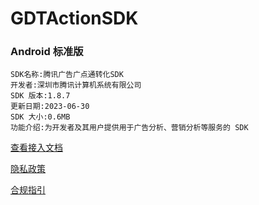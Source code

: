 # GDTActionSDK
### Android 标准版

```
SDK名称:腾讯广告广点通转化SDK
开发者:深圳市腾讯计算机系统有限公司
SDK 版本:1.8.7
更新日期:2023-06-30
SDK 大小:0.6MB
功能介绍:为开发者及其用户提供用于广告分析、营销分析等服务的 SDK
```

[查看接入文档](https://datanexus.qq.com/doc/develop/guider/sdk/android/init)

[隐私政策](https://datanexus.qq.com/doc/develop/compliance/android/privacy_policy)

[合规指引](https://datanexus.qq.com/doc/develop/compliance/android/compliance_guide)